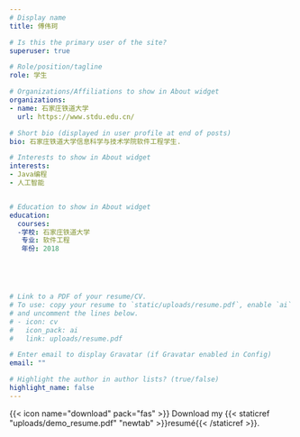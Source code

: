 ```yaml
---
# Display name
title: 傅伟珂

# Is this the primary user of the site?
superuser: true

# Role/position/tagline
role: 学生

# Organizations/Affiliations to show in About widget
organizations:
- name: 石家庄铁道大学
  url: https://www.stdu.edu.cn/

# Short bio (displayed in user profile at end of posts)
bio: 石家庄铁道大学信息科学与技术学院软件工程学生.

# Interests to show in About widget
interests:
- Java编程
- 人工智能


# Education to show in About widget
education:
  courses:
  -学校: 石家庄铁道大学
   专业: 软件工程
   年份: 2018





# Link to a PDF of your resume/CV.
# To use: copy your resume to `static/uploads/resume.pdf`, enable `ai` icons in `params.toml`, 
# and uncomment the lines below.
# - icon: cv
#   icon_pack: ai
#   link: uploads/resume.pdf

# Enter email to display Gravatar (if Gravatar enabled in Config)
email: ""

# Highlight the author in author lists? (true/false)
highlight_name: false
---
```




{{< icon name="download" pack="fas" >}} Download my {{< staticref "uploads/demo_resume.pdf" "newtab" >}}resumé{{< /staticref >}}.

